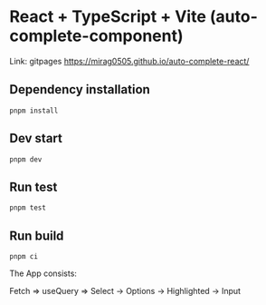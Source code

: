 # React + TypeScript + Vite (auto-complete-component)

Link: gitpages
<https://mirag0505.github.io/auto-complete-react/>

## Dependency installation

```
pnpm install
```

## Dev start

```
pnpm dev
```

## Run test

```
pnpm test
```

## Run build

```
pnpm ci
```

The App consists:

Fetch => useQuery => Select -> Options -> Highlighted
                                       -> Input